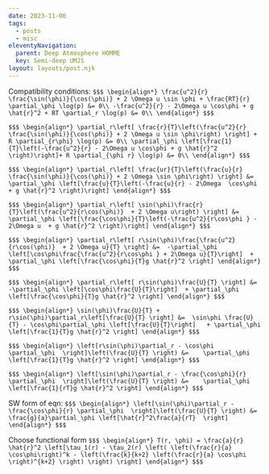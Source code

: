 ```yaml
---
date: 2023-11-06
tags:
  - posts
  - misc
eleventyNavigation:
  parent: Deep Atmosphere HOMME
  key: Semi-deep UMJS
layout: layouts/post.njk
---
```



Compatibility conditions:
`$$$
\begin{align*}
  \frac{u^2}{r} \frac{\sin(\phi)}{\cos(\phi)} + 2 \Omega u \sin \phi + \frac{RT}{r} \partial_\phi \log(p) &= 0\\
  -\frac{u^2}{r} - 2\Omega u \cos\phi + g \hat{r}^2 + RT \partial_r \log(p) &= 0\\
\end{align*}
$$$`

`$$$
\begin{align*}
  \partial_r\left[ \frac{r}{T}\left(\frac{u^2}{r} \frac{\sin(\phi)}{\cos(\phi)} + 2 \Omega u \sin \phi\right) \right] + R \partial_{r\phi} \log(p) &= 0\\
  \partial_\phi \left[\frac{1}{T}\left(-\frac{u^2}{r} - 2\Omega u \cos\phi + g \hat{r}^2 \right)\right]+ R \partial_{\phi r} \log(p) &= 0\\
\end{align*}
$$$`

`$$$
\begin{align*}
  \partial_r\left[ \frac{ur}{T}\left(\frac{u}{r} \frac{\sin(\phi)}{\cos(\phi)} + 2 \Omega \sin \phi\right) \right] &=  \partial_\phi \left[\frac{u}{T}\left(-\frac{u}{r} - 2\Omega  \cos\phi + g \hat{r}^2 \right)\right]
\end{align*}
$$$`

`$$$
\begin{align*}
  \partial_r\left[ \sin(\phi)\frac{r}{T}\left(\frac{u^2}{r\cos(\phi)}  + 2 \Omega u\right) \right] &=  \partial_\phi \left[\frac{\cos\phi}{T}\left(-\frac{u^2}{r\cos\phi } - 2\Omega u  + g \hat{r}^2 \right)\right]
\end{align*}
$$$`


`$$$
\begin{align*}
  \partial_r\left[ r\sin(\phi)\frac{\frac{u^2}{r\cos(\phi)}  + 2 \Omega u}{T} \right] &=  -\partial_\phi \left[\cos\phi\frac{\frac{u^2}{r\cos\phi } + 2\Omega u}{T}\right]  + \partial_\phi \left[\frac{\cos\phi}{T}g \hat{r}^2 \right]
\end{align*}
$$$`

`$$$
\begin{align*}
  \partial_r\left[ r\sin(\phi)\frac{U}{T} \right] &=  -\partial_\phi \left[\cos\phi\frac{U}{T}\right]  + \partial_\phi \left[\frac{\cos\phi}{T}g \hat{r}^2 \right]
\end{align*}
$$$`

`$$$
\begin{align*}
  \sin(\phi)\frac{U}{T} +  r\sin(\phi)\partial_r\left[\frac{U}{T} \right] &=  \sin\phi \frac{U}{T} - \cos\phi\partial_\phi \left[\frac{U}{T}\right]   + \partial_\phi \left[\frac{1}{T}g \hat{r}^2 \right]
\end{align*}
$$$`

`$$$
\begin{align*}
   \left[r\sin(\phi)\partial_r - \cos\phi \partial_\phi  \right]\left(\frac{U}{T} \right) &=    \partial_\phi \left[\frac{1}{T}g \hat{r}^2 \right]
\end{align*}
$$$`

`$$$
\begin{align*}
   \left[\sin(\phi)\partial_r - \frac{\cos\phi}{r} \partial_\phi  \right]\left(\frac{U}{T} \right) &=    \partial_\phi \left[\frac{1}{rT}g \hat{r}^2 \right]
\end{align*}
$$$`

SW form of eqn:
`$$$
\begin{align*}
   \left[\sin(\phi)\partial_r - \frac{\cos\phi}{r} \partial_\phi  \right]\left(\frac{U}{T} \right) &=    \frac{g}{a}\partial_\phi \left[\hat{r}^2\frac{a}{rT}  \right]
\end{align*}
$$$`


Choose functional form
`$$$
\begin{align*}
  T(r, \phi) = \frac{a}{r} \hat{r}^2 \left[\tau_1(r) - \tau_2(r) \left( \left(\frac{r}{a} \cos\phi\right)^k - \left(\frac{k}{k+2} \left(\frac{r}{a} \cos\phi \right)^{k+2} \right) \right) \right]
\end{align*}
$$$`